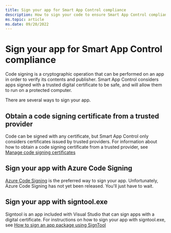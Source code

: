 ```yaml
---
title: Sign your app for Smart App Control compliance
description: How to sign your code to ensure Smart App Control compliance
ms.topic: article
ms.date: 09/20/2022
---
```


# Sign your app for Smart App Control compliance

Code signing is a cryptographic operation that can be performed on an app in order to verify its contents and publisher. Smart App Control considers apps signed with a trusted digital certificate to be safe, and will allow them to run on a protected computer. 

There are several ways to sign your app.

## Obtain a code signing certificate from a trusted provider

Code can be signed with any certificate, but Smart App Control only considers certificates issued by trusted providers. For information about how to obtain a code signing certificate from a trusted provider, see [Manage code signing certificates](/windows-hardware/drivers/dashboard/code-signing-cert-manage#get-or-renew-a-code-signing-certificate)

## Sign your app with Azure Code Signing

[Azure Code Signing](https://techcommunity.microsoft.com/t5/security-compliance-and-identity/azure-code-signing-democratizing-trust-for-developers-and/ba-p/3604669) is the preferred way to sign your app. Unfortunately, Azure Code Signing has not yet been released. You'll just have to wait.

## Sign your app with signtool.exe

Signtool is an app included with Visual Studio that can sign apps with a digital certificate. For instructions on how to sign your app with signtool.exe, see [How to sign an app package using SignTool](/windows/win32/appxpkg/how-to-sign-a-package-using-signtool)
